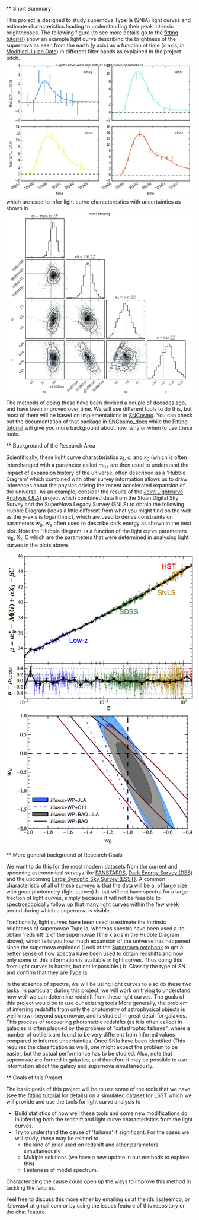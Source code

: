 ** Short Summary

This project is designed to study supernova Type Ia (SNIA) light curves and
estimate characteristics leading to understanding their peak
intrinsic brightnesses.  The following figure (to see more details go to the
[fitting tutorial](https://github.com/rbiswas4/photozSN/blob/master/docs/Fitting_Template.ipynb))
show an example light curve describing the brightness of
the supernova as seen from the earth (y axis) as a
function of time (x axis, in [Modified Julian Date](https://en.wikipedia.org/wiki/Julian_day))
in different filter bands as explained in the project pitch.
![Light Curve](../graphics/lcPlot.jpg)
which are used to infer light curve characterestics with uncertainties
as shown in ![Inferred Light Curve Parmeters](../graphics/LightCurveFit.jpg)
The methods of doing these have been devised a couple of
decades ago, and have been improved over time. We will use different tools to do this, but most of them will be based on implementations in 
[SNCosmo](http://sncosmo.github.io). You can check out the documentation of that package in [SNCosmo_docs](http://sncosmo.readthedocs.org/en/v1.1.x/ ) while the  [Fitting tutorial](https://github.com/rbiswas4/photozSN/blob/master/docs/Fitting_Template.ipynb) will give you more background about how, why or when to use these tools.

** Background of the Research Area

Scientifically, these light curve characteristics x<sub>1</sub>, c, and
x<sub>0</sub> (which is often interchanged with a parameter
called m<sub>B*</sub> are then used to understand the impact of expansion history of
the universe, often described as a 'Hubble Diagram' which combined with other
survey information allows us to draw inferences about the physics driving the
recent accelerated expansion of the universe. As an example, consider the
results of the [Joint Lightcurve Analysis (JLA)](http://supernovae.in2p3.fr/sdss_snls_jla/ReadMe.html)
project which combined data from the Sloan Digital Sky Survey
and the SuperNova Legacy Survey (SNLS) to obtain the following Hubble Diagram
(looks a little different from what you might find on the web as the y-axis is
logarithmic), which are used to derive constraints on parameters w<sub>0</sub>, w<sub>a</sub>
often used to  describe dark energy as shown in the next plot. Note the 'Hubble
diagram' is a function of the light curve parameters m<sub>B</sub>, X<sub>1</sub>,
C which are the parameters that were determined in analysing light
curves in the plots above.


![JLA_HD](../graphics/JLA_HD_scaled.jpg)
![JLA_DarkEnergy_constraints](../graphics/JLA_w0wa.jpg)


** More general background of Research Goals

We want to do this for the most modern datasets from the current and 
upcoming astronomical surveys like [PANSTARRS](http://pan-starrs.ifa.hawaii.edu/public/),
[Dark Energy Survey (DES)](http://www.darkenergysurvey.org/) and the upcoming
[Large Synoptic Sky Survey (LSST)](http://www.lsst.org/). A common characteristic
of all of these surveys is that the data will be
a. of large size with good photometry (light curves)
b. but will not have spectra for a large fraction of light curves, simply
because it will not be feasible to spectroscopically follow up that many
light curves within the few week period during which a supernova is visible.

Traditionally, light curves have been used to estimate the intrinsic brightness
of supernovae Type Ia, whereas spectra have been used
a. to obtain 'redshift' z of the supernovae (The x axis in the Hubble Diagram above),
which tells you how much expansion  of the universe has happened since the supernova exploded (Look at the
[Supernova notebook](https://github.com/rbiswas4/photozSN/blob/master/docs/Supernova_Ia.ipynb)
to get a better sense of how spectra have been used to obtain redshifts
and how only some of this information is available in light curves.
Thus doing this from light curves is harder, but not impossible.)
b. Classify the type of SN and confirm that they are Type Ia.

In the absence of spectra, we will be using light curves to also do these two tasks.
In particular, during this project, we will work on trying to understand how well
we can determine redshift from these light curves. The goals of this project
would be to use our existing tools 
More generally, the problem of inferring redshifts from only the photometry of
astrophysical objects is well known beyond supernovae, and is studied in great detail for galaxies.
This process of recovering photometric redshifts (as it is often called) in
galaxies is often plagued by the problem of "catastrophic failures", where a
number of outliers are found to be very different from inferred values compared
to inferred uncertainties. Once SNIa have been identified (This requires the
 classifcation as well), one might expect the problem to be easier, but the actual performance has to be studied. Also, note that supenovae are formed in galaxies, and therefore it may be possible to use information about the galaxy and 
supernova simultaneously.


** Goals of this Project

The basic goals of this project will be to use some of the tools that
we have (see the [fitting tutorial](https://github.com/rbiswas4/photozSN/blob/master/docs/Fitting_Template.ipynb)
for details) on a simulated dataset for LSST which we will provide and use the tools for light curve analysis to
- Build statistics of how well these tools and some new modifications do in
inferring both the redshift and light curve characteristics from the light curves.
- Try to understand the cause of 'failures' if significant. For the cases
we will study, these may be related to
     - the kind of prior used on redshift and other parameters simultaneously
     - Multiple solutions (we have a new update in our methods to explore this)
     - Finiteness of model spectrum.

Characterizing the cause could open up the ways to improve this method in
tackling the failures.

Feel free to discuss this more either by emailing us at the ids lisaleemcb, or
rbiswas4 at gmail.com or by using the issues feature of this repository or the
chat feature.
